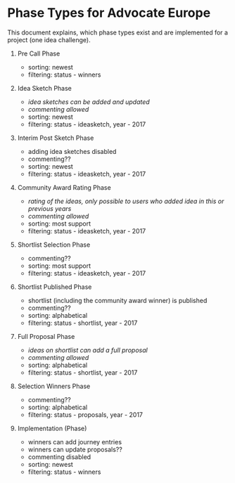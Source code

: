 # Phase Types for Advocate Europe

This document explains, which phase types exist and are implemented for a project (one idea challenge).

1. Pre Call Phase
   - sorting: newest
   - filtering: status - winners

2. Idea Sketch Phase
   - _idea sketches can be added and updated_
   - _commenting allowed_
   - sorting: newest
   - filtering: status - ideasketch, year - 2017

3. Interim Post Sketch Phase
   - adding idea sketches disabled
   - commenting??
   - sorting: newest
   - filtering: status - ideasketch, year - 2017

4. Community Award Rating Phase
   - _rating of the ideas, only possible to users who added idea in this or previous years_
   - _commenting allowed_
   - sorting: most support
   - filtering: status - ideasketch, year - 2017

5. Shortlist Selection Phase
   - commenting??
   - sorting: most support
   - filtering: status - ideasketch, year - 2017

6. Shortlist Published Phase
   - shortlist (including the community award winner) is published
   - commenting??
   - sorting: alphabetical
   - filtering: status - shortlist, year - 2017

7. Full Proposal Phase
   - _ideas on shortlist can add a full proposal_
   - _commenting allowed_
   - sorting: alphabetical
   - filtering: status - shortlist, year - 2017

8. Selection Winners Phase
   - commenting??
   - sorting: alphabetical
   - filtering: status - proposals, year - 2017

9. Implementation (Phase)
   - winners can add journey entries
   - winners can update proposals??
   - commenting disabled
   - sorting: newest
   - filtering: status - winners
